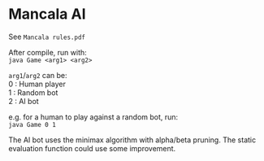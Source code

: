 # Mancala AI

See `Mancala rules.pdf`

After compile, run with:\
`java Game <arg1> <arg2>`

`arg1`/`arg2` can be:\
0 : Human player\
1 : Random bot\
2 : AI bot

e.g. for a human to play against a random bot, run:\
`java Game 0 1`

The AI bot uses the minimax algorithm with alpha/beta pruning. The static evaluation function could use some improvement.
